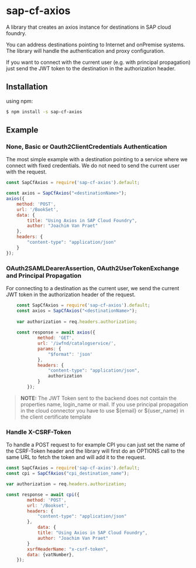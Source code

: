 # sap-cf-axios
A library that creates an axios instance for destinations in SAP cloud foundry.

You can address destinations pointing to Internet and onPremise systems. The library will handle the authentication and proxy configuration. 

If you want to connect with the current user (e.g. with principal propagation) just send the JWT token to the destination in the authorization header.


## Installation
using npm:

```bash
$ npm install -s sap-cf-axios
```

## Example

### None, Basic or Oauth2ClientCredentials Authentication
The most simple example with a destination pointing to a service where we connect with fixed credentials.
We do not need to send the current user with the request.

```js    
const SapCfAxios = require('sap-cf-axios').default;

const axios = SapCfAxios("<destinationName>");
axios({
    method: 'POST',
    url: '/BookSet',
    data: {
        title: "Using Axios in SAP Cloud Foundry",
        author: "Joachim Van Praet"
    },
    headers: {
        "content-type": "application/json"
    }
});
```

### OAuth2SAMLDearerAssertion, OAuth2UserTokenExchange and Principal Propagation

For connecting to a destination as the current user, we send the current JWT token in the authorization header of the request.
```js
    const SapCfAxios = require('sap-cf-axios').default;
    const axios = SapCfAxios("<destinationName>");
    
    var authorization = req.headers.authorization;
    
    const response = await axios({
            method: 'GET',
            url: '/iwfnd/catalogservice/',
            params: {
                "$format": 'json'
            },
            headers: {
                "content-type": "application/json",
                authorization 
            }
        });
```
> **NOTE:** The JWT Token sent to the backend does not contain the properties name, login_name or mail. If you use principal propagation in the cloud connector you have to use ${email} or ${user_name} in the client certificate template 

### Handle X-CSRF-Token
To handle a POST request to for example CPI you can just set the name of the CSRF-Token header and the library will first do an OPTIONS call to the same URL to fetch the token and will add it to the request.
```js
const SapCfAxios = require('sap-cf-axios').default;
const cpi = SapCfAxios("cpi_destination_name");

var authorization = req.headers.authorization;

const response = await cpi({
        method: 'POST',
        url: '/Bookset',
        headers: {
            "content-type": "application/json"
        },
            data: {
            title: "Using Axios in SAP Cloud Foundry",
            author: "Joachim Van Praet"
        }
        xsrfHeaderName: "x-csrf-token",
        data: {vatNumber},
    });
```
